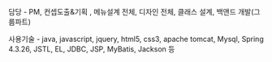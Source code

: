
담당 - PM, 컨셉도출&기획 , 메뉴설계 전체, 디자인 전체, 클래스 설계,
           백앤드 개발(그룹파트)
           
사용기술 - java, javascript, jquery, html5, css3, apache tomcat, Mysql, Spring 4.3.26, JSTL, EL, JDBC, JSP, MyBatis, Jackson 등